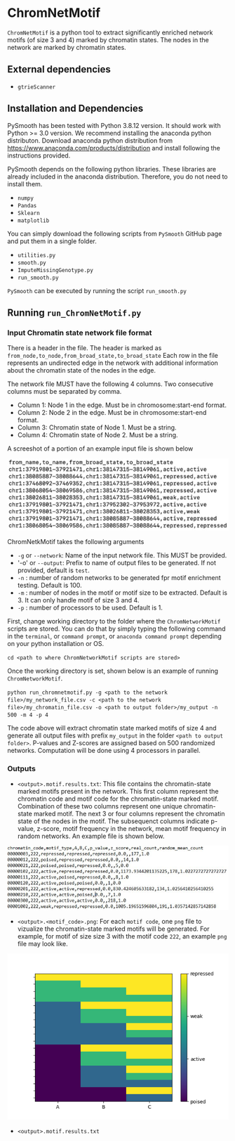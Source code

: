 # ChromNetMotif
`ChromNetMotif` is a python tool to extract significantly enriched network motifs (of size 3 and 4) marked by chromatin states. The nodes in the network are marked by chromatin states.

## External dependencies
- `gtrieScanner`


## Installation and Dependencies

PySmooth has been tested with Python 3.8.12 version. It should work with Python >= 3.0 version. We recommend installing the anaconda python distributon. Download anaconda python distribution from https://www.anaconda.com/products/distribution and install following the instructions provided.

PySmooth depends on the following python libraries. These libraries are already included in the anaconda distribution. Therefore, you do not need to install them.

- `numpy`
- `Pandas`
- `Sklearn`
- `matplotlib`

You can simply download the following scripts from `PySmooth` GitHub page and put them in a single folder. 

- `utilities.py`
- `smooth.py`
- `ImputeMissingGenotype.py`
- `run_smooth.py`

`PySmooth` can be executed by running the script `run_smooth.py`

## Running `run_ChromNetMotif.py`

### Input Chromatin state network file format

There is a header in the file. The header is marked as `from_node,to_node,from_broad_state,to_broad_state`
Each row in the file represents an undirected edge in the network with additional information about the chromatin state of the nodes in the edge.

The network file MUST have the following 4 columns. Two consecutive columns must be separated by comma.

- Column 1: Node 1 in the edge. Must be in chromosome:start-end format.
- Column 2: Node 2 in the edge. Must be in chromosome:start-end format.
- Column 3: Chromatin state of Node 1. Must be a string.
- Column 4: Chromatin state of Node 2. Must be a string.

A screeshot of a portion of an example input file is shown below

![alt text](https://github.com/lncRNAAddict/ChromNetworkMotif/blob/main/Figures/chromatin_state_file.jpg)


ChromNetkMotif takes the following arguments

- `-g` or `--network`: Name of the input network file. This MUST be provided.
- '-o' or `--output`: Prefix to name of output files to be generated. If not provided, default is `test`.
- `-n` : number of random networks to be generated fpr motif enrichment testing. Default is 100.
- `-m` : number of nodes in the motif or motif size to be extracted. Default is 3. It can only handle motif of size 3 and 4. 
- `-p` : number of processors to be used. Default is 1.

First, change working directory to the folder where the `ChromNetworkMotif` scripts are stored. You can do that by simply typing the following command in the `terminal`, or `command prompt`, or  `anaconda command prompt` depending on your python installation or OS.

`cd <path to where ChromNetworkMotif scripts are stored>`

Once the working directory is set, shown below is an example of running `ChromNetworkMotif`.

`python run_chromnetmotif.py -g <path to the network file>/my_network_file.csv -c <path to the network file>/my_chromatin_file.csv -o <path to output folder>/my_output -n 500 -m 4 -p 4`

The code above will extract chromatin state marked motifs of size 4 and generate all output files with prefix `my_output` in the folder `<path to output folder>`. P-values and Z-scores are assigned based on 500 randomized networks. Computation will be done using 4 processors in parallel.
  


### Outputs

- `<output>.motif.results.txt`: This file contains the chromatin-state marked motifs present in the network. This first column represent the chromatin code and motif code for the chromatin-state marked motif. Combination of these two columns represent one unique chromatin-state marked motif. The next 3 or four columns represent the chromatin state of the nodes in the motif. The subsequenct columns indicate p-value, z-score, motif frequency in the network, mean motif frequency in random networks. 
An example file is shown below.

![alt text](https://github.com/lncRNAAddict/ChromNetworkMotif/blob/main/Figures/motif_results.JPG)
- `<output>.<motif_code>.png`: For each `motif code`, one `png` file to vizualize the chromatin-state marked motifs will be generated. For example, for motif of size size 3 with the motif code `222`, an example `png` file may look like.


![alt text](https://github.com/lncRNAAddict/ChromNetworkMotif/blob/main/Figures/hela_motif_3.222.png)
- `<output>.motif.results.txt`
